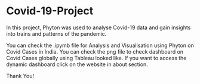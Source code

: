 # Covid-19-Project
In this project, Phyton was used to analyse Covid-19 data and gain insights into trains and patterns of the pandemic.

You can check the .ipymb file for Analysis and Visualisation using Phyton on Covid Cases in India.
You can check the png file to check dashboard on Covid Cases globally using Tableau looked like. If you want to access the dynamic dashboard click on the website in about section.

Thank You!
